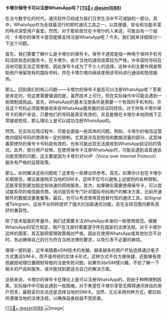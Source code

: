 **卡塔尔保号卡可以注册WhatsApp吗？[[TG💪+ @esim1088](https://t.me/s/esim1088)]**

在当今数字化的时代，通讯软件已经成为我们日常生活中不可或缺的一部分。其中，WhatsApp作为全球最流行的即时通讯工具之一，以其便捷、安全和功能丰富的特点深受用户喜爱。然而，对于那些居住在卡塔尔的人来说，可能会有一个疑问：卡塔尔的保号卡是否能够支持注册WhatsApp呢？今天，我们就来详细探讨一下这个问题。

首先，我们需要了解什么是卡塔尔的保号卡。保号卡通常是指一种用于保持手机号码活跃状态的服务卡。在卡塔尔，由于当地的通信政策较为严格，许多国际号码在当地可能无法正常使用，因此保号卡成为了不少人的选择。这种卡的主要作用是帮助用户保留现有的国际号码，并在卡塔尔境内继续使用该号码进行通话和短信服务。

那么，回到我们的核心问题——卡塔尔的保号卡是否可以注册WhatsApp呢？答案是肯定的，但这里需要强调的是，虽然技术上可行，但在实际操作中可能会遇到一些限制或挑战。首先，WhatsApp的基本注册条件是需要一个有效的手机号码，并且这个号码必须能够接收来自WhatsApp服务器的验证码短信。对于持有卡塔尔保号卡的用户来说，只要他们的号码是真实有效的，并且能够在卡塔尔本地网络下正常接收短信，那么理论上是可以成功注册WhatsApp的。

然而，在实际应用过程中，可能会面临一些具体的问题。例如，卡塔尔的电信运营商对国际号码的使用有一定的限制，尤其是涉及到短信和数据流量的部分。这意味着即使你的保号卡号码是有效的，也有可能出现无法接收到WhatsApp验证码的情况。此外，部分用户反映，在使用保号卡注册WhatsApp时，可能会遇到语音通话功能受限的问题，这主要是因为卡塔尔对VoIP（Voice over Internet Protocol）服务有严格的监管政策。

那么，如何解决这些问题呢？这里有一些建议供参考。首先，如果你计划在卡塔尔长期居住，建议直接购买当地的SIM卡。这样不仅可以避免上述提到的各种限制，还能享受到更加稳定和快速的网络服务。其次，如果确实需要使用保号卡，可以尝试联系你的电信服务商，询问是否有专门针对国际号码用户的解决方案，比如开通额外的数据流量套餐等。最后，也可以考虑使用其他替代性的通讯工具，如Signal或Telegram，这些平台同样提供了强大的加密通讯功能，且在全球范围内都有良好的兼容性。

除了技术层面的考量外，我们还需要关注WhatsApp本身的一些使用规范。根据WhatsApp的官方规定，用户在注册时需要遵守所在国家的法律法规。对于卡塔尔这样的国家，其互联网管理政策相对严格，因此在使用WhatsApp或其他社交平台时，务必确保自己的行为符合当地法律的要求，以免引发不必要的麻烦。

值得一提的是，近年来随着eSIM技术的发展，越来越多的用户开始选择通过电子方式激活SIM卡，而不是传统的实体卡形式。这种方式不仅方便快捷，还能够有效规避因地理位置限制导致的注册失败问题。如果你对eSIM感兴趣，不妨了解一下相关的产品和服务，或许能找到更适合自己的解决方案。

总结来说，卡塔尔的保号卡在理论上是可以注册WhatsApp的，但由于种种限制因素，实际操作中可能会遇到一些困难。对于希望在卡塔尔享受无障碍通讯体验的用户而言，最稳妥的办法还是选择当地的SIM卡。当然，无论采用何种方式，都应始终遵循当地的法律法规，以确保自身权益不受损害。

[[TG💪+ @esim1088](https://t.me/s/esim1088) ![Image](https://i.postimg.cc/4NQfJmqS/Snipaste-2025-05-13-00-14-12.png)]